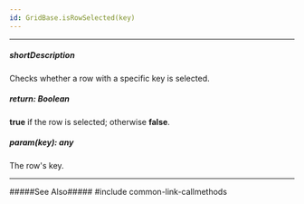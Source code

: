 ```yaml
---
id: GridBase.isRowSelected(key)
---
```

---
##### shortDescription
Checks whether a row with a specific key is selected.

##### return: Boolean
**true** if the row is selected; otherwise **false**.

##### param(key): any
The row's key.

---
#####See Also#####
#include common-link-callmethods